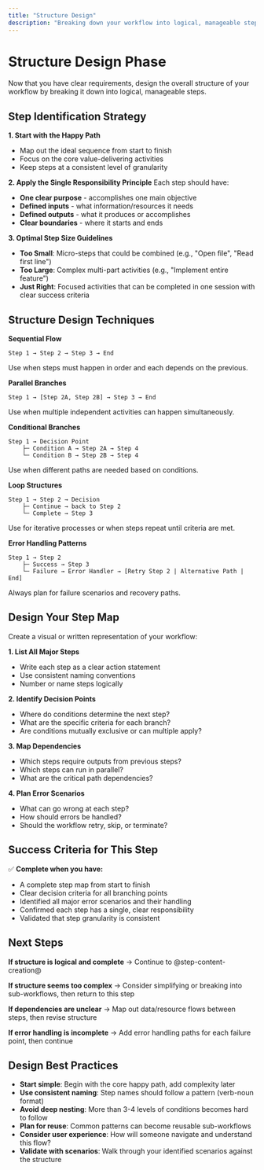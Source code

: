```yaml
---
title: "Structure Design"
description: "Breaking down your workflow into logical, manageable steps"
---
```


# Structure Design Phase

Now that you have clear requirements, design the overall structure of your workflow by breaking it down into logical, manageable steps.

## Step Identification Strategy

**1. Start with the Happy Path**
- Map out the ideal sequence from start to finish
- Focus on the core value-delivering activities
- Keep steps at a consistent level of granularity

**2. Apply the Single Responsibility Principle**
Each step should have:
- **One clear purpose** - accomplishes one main objective
- **Defined inputs** - what information/resources it needs
- **Defined outputs** - what it produces or accomplishes
- **Clear boundaries** - where it starts and ends

**3. Optimal Step Size Guidelines**
- **Too Small**: Micro-steps that could be combined (e.g., "Open file", "Read first line")
- **Too Large**: Complex multi-part activities (e.g., "Implement entire feature")
- **Just Right**: Focused activities that can be completed in one session with clear success criteria

## Structure Design Techniques

**Sequential Flow**
```
Step 1 → Step 2 → Step 3 → End
```
Use when steps must happen in order and each depends on the previous.

**Parallel Branches**
```
Step 1 → [Step 2A, Step 2B] → Step 3 → End
```
Use when multiple independent activities can happen simultaneously.

**Conditional Branches**
```
Step 1 → Decision Point
    ├─ Condition A → Step 2A → Step 4
    └─ Condition B → Step 2B → Step 4
```
Use when different paths are needed based on conditions.

**Loop Structures**
```
Step 1 → Step 2 → Decision
    ├─ Continue → back to Step 2
    └─ Complete → Step 3
```
Use for iterative processes or when steps repeat until criteria are met.

**Error Handling Patterns**
```
Step 1 → Step 2
    ├─ Success → Step 3
    └─ Failure → Error Handler → [Retry Step 2 | Alternative Path | End]
```
Always plan for failure scenarios and recovery paths.

## Design Your Step Map

Create a visual or written representation of your workflow:

**1. List All Major Steps**
- Write each step as a clear action statement
- Use consistent naming conventions
- Number or name steps logically

**2. Identify Decision Points**
- Where do conditions determine the next step?
- What are the specific criteria for each branch?
- Are conditions mutually exclusive or can multiple apply?

**3. Map Dependencies**
- Which steps require outputs from previous steps?
- Which steps can run in parallel?
- What are the critical path dependencies?

**4. Plan Error Scenarios**
- What can go wrong at each step?
- How should errors be handled?
- Should the workflow retry, skip, or terminate?

## Success Criteria for This Step

✅ **Complete when you have:**
- A complete step map from start to finish
- Clear decision criteria for all branching points
- Identified all major error scenarios and their handling
- Confirmed each step has a single, clear responsibility
- Validated that step granularity is consistent

## Next Steps

**If structure is logical and complete** → Continue to @step-content-creation@

**If structure seems too complex** → Consider simplifying or breaking into sub-workflows, then return to this step

**If dependencies are unclear** → Map out data/resource flows between steps, then revise structure

**If error handling is incomplete** → Add error handling paths for each failure point, then continue

## Design Best Practices

- **Start simple**: Begin with the core happy path, add complexity later
- **Use consistent naming**: Step names should follow a pattern (verb-noun format)
- **Avoid deep nesting**: More than 3-4 levels of conditions becomes hard to follow
- **Plan for reuse**: Common patterns can become reusable sub-workflows
- **Consider user experience**: How will someone navigate and understand this flow?
- **Validate with scenarios**: Walk through your identified scenarios against the structure